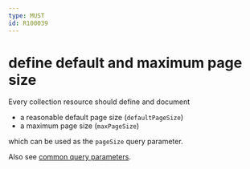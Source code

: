 ```yaml
---
type: MUST
id: R100039
---
```


# define default and maximum page size

Every collection resource should define and document

- a reasonable default page size (`defaultPageSize`)
- a maximum page size (`maxPageSize`)

which can be used as the `pageSize` query parameter.

Also see [common query parameters](./1120_must-stick-to-conventional-query-parameters.md).
